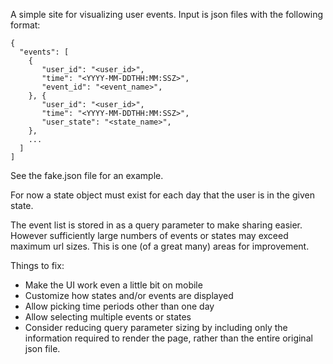 A simple site for visualizing user events. Input is json files with the
following format:

```
{ 
  "events": [
    { 
       "user_id": "<user_id>",
       "time": "<YYYY-MM-DDTHH:MM:SSZ>",
       "event_id": "<event_name>",
    }, {
       "user_id": "<user_id>",
       "time": "<YYYY-MM-DDTHH:MM:SSZ>",
       "user_state": "<state_name>",
    },
    ...
  ]
]
```

See the fake.json file for an example.

For now a state object must exist for each day that the user is in the given
state. 
       
The event list is stored in as a query parameter to make sharing easier.
However sufficiently large numbers of events or states may exceed maximum url
sizes. This is one (of a great many) areas for improvement.

Things to fix:
  *  Make the UI work even a little bit on mobile
  *  Customize how states and/or events are displayed
  *  Allow picking time periods other than one day
  *  Allow selecting multiple events or states
  *  Consider reducing query parameter sizing by including only the information
     required to render the page, rather than the entire original json file.
